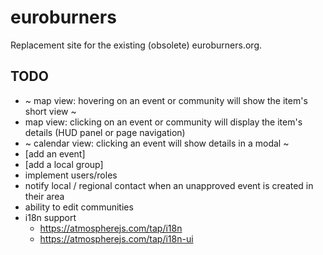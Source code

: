 # euroburners
Replacement site for the existing (obsolete) euroburners.org. 

TODO
----

* ~ map view: hovering on an event or community will show the item's short view ~
* map view: clicking on an event or community will display the item's details (HUD panel or page navigation)
* ~ calendar view: clicking an event will show details in a modal ~ 
* [add an event]
* [add a local group]
* implement users/roles 
* notify local / regional contact when an unapproved event is created in their area
* ability to edit communities 
* i18n support 
    * https://atmospherejs.com/tap/i18n
    * https://atmospherejs.com/tap/i18n-ui
